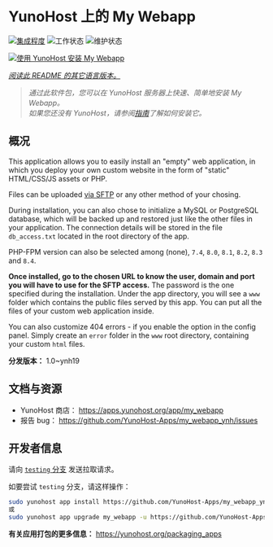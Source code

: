 <!--
注意：此 README 由 <https://github.com/YunoHost/apps/tree/master/tools/readme_generator> 自动生成
请勿手动编辑。
-->

# YunoHost 上的 My Webapp

[![集成程度](https://apps.yunohost.org/badge/integration/my_webapp)](https://ci-apps.yunohost.org/ci/apps/my_webapp/)
![工作状态](https://apps.yunohost.org/badge/state/my_webapp)
![维护状态](https://apps.yunohost.org/badge/maintained/my_webapp)

[![使用 YunoHost 安装 My Webapp](https://install-app.yunohost.org/install-with-yunohost.svg)](https://install-app.yunohost.org/?app=my_webapp)

*[阅读此 README 的其它语言版本。](./ALL_README.md)*

> *通过此软件包，您可以在 YunoHost 服务器上快速、简单地安装 My Webapp。*  
> *如果您还没有 YunoHost，请参阅[指南](https://yunohost.org/install)了解如何安装它。*

## 概况

This application allows you to easily install an "empty" web application, in which you deploy your own custom website in the form of "static" HTML/CSS/JS assets or PHP.

Files can be uploaded [via SFTP](https://yunohost.org/en/filezilla) or any other method of your chosing.

During installation, you can also chose to initialize a MySQL or PostgreSQL database, which will be backed up and restored just like the other files in your application. The connection details will be stored in the file `db_access.txt` located in the root directory of the app.

PHP-FPM version can also be selected among (none), `7.4`, `8.0`, `8.1`, `8.2`, `8.3` and `8.4`.

**Once installed, go to the chosen URL to know the user, domain and port you will have to use for the SFTP access.** The password is the one specified during the installation. Under the app directory, you will see a `www` folder which contains the public files served by this app. You can put all the files of your custom web application inside.

You can also customize 404 errors - if you enable the option in the config panel. Simply create an `error` folder in the `www` root directory, containing your custom `html` files. 


**分发版本：** 1.0~ynh19
## 文档与资源

- YunoHost 商店： <https://apps.yunohost.org/app/my_webapp>
- 报告 bug： <https://github.com/YunoHost-Apps/my_webapp_ynh/issues>

## 开发者信息

请向 [`testing` 分支](https://github.com/YunoHost-Apps/my_webapp_ynh/tree/testing) 发送拉取请求。

如要尝试 `testing` 分支，请这样操作：

```bash
sudo yunohost app install https://github.com/YunoHost-Apps/my_webapp_ynh/tree/testing --debug
或
sudo yunohost app upgrade my_webapp -u https://github.com/YunoHost-Apps/my_webapp_ynh/tree/testing --debug
```

**有关应用打包的更多信息：** <https://yunohost.org/packaging_apps>
